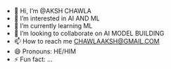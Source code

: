 - 👋 Hi, I’m @AKSH CHAWLA
- 👀 I’m interested in AI AND ML
- 🌱 I’m currently learning  ML
- 💞️ I’m looking to collaborate on AI MODEL BUILDING
- 📫 How to reach me CHAWLAAKSH@GMAIL.COM
- 😄 Pronouns: HE/HIM
- ⚡ Fun fact: ...

<!---
AKSH-CHAWLA/AKSH-CHAWLA is a ✨ special ✨ repository because its `README.md` (this file) appears on your GitHub profile.
You can click the Preview link to take a look at your changes.
--->

